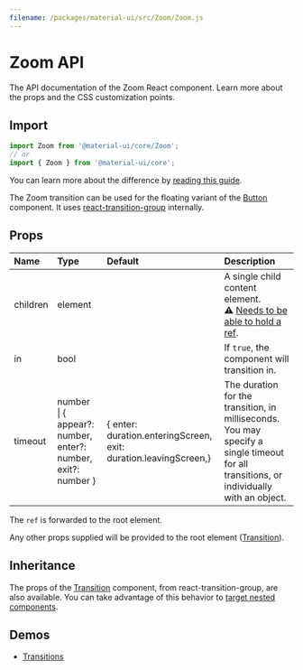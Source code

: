 ```yaml
---
filename: /packages/material-ui/src/Zoom/Zoom.js
---
```


<!--- This documentation is automatically generated, do not try to edit it. -->

# Zoom API

<p class="description">The API documentation of the Zoom React component. Learn more about the props and the CSS customization points.</p>

## Import

```js
import Zoom from '@material-ui/core/Zoom';
// or
import { Zoom } from '@material-ui/core';
```

You can learn more about the difference by [reading this guide](/guides/minimizing-bundle-size/).

The Zoom transition can be used for the floating variant of the
[Button](/components/buttons/#floating-action-buttons) component.
It uses [react-transition-group](https://github.com/reactjs/react-transition-group) internally.



## Props

| Name | Type | Default | Description |
|:-----|:-----|:--------|:------------|
| <span class="prop-name">children</span> | <span class="prop-type">element</span> |  | A single child content element.<br>⚠️ [Needs to be able to hold a ref](/guides/composition/#caveat-with-refs). |
| <span class="prop-name">in</span> | <span class="prop-type">bool</span> |  | If `true`, the component will transition in. |
| <span class="prop-name">timeout</span> | <span class="prop-type">number<br>&#124;&nbsp;{ appear?: number, enter?: number, exit?: number }</span> | <span class="prop-default">{  enter: duration.enteringScreen,  exit: duration.leavingScreen,}</span> | The duration for the transition, in milliseconds. You may specify a single timeout for all transitions, or individually with an object. |

The `ref` is forwarded to the root element.

Any other props supplied will be provided to the root element ([Transition](https://reactcommunity.org/react-transition-group/transition#Transition-props)).

## Inheritance

The props of the [Transition](https://reactcommunity.org/react-transition-group/transition#Transition-props) component, from react-transition-group, are also available.
You can take advantage of this behavior to [target nested components](/guides/api/#spread).

## Demos

- [Transitions](/components/transitions/)

